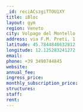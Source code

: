 ```yaml
---
_id: reciACszgiTTOU1XY
title: iBloc
layout: gym
region: Veneto
city: Volpago del Montello
address: via F.M. Preti, 1
latitude: 45.7844848632812
longitude: 12.125283241272
email: 
phone: +39 3490744845
website: 
annual_fee: 
ingress_price: 
monthly_subscription_price: 
structures: 
staff: 
rent: 
---
```


